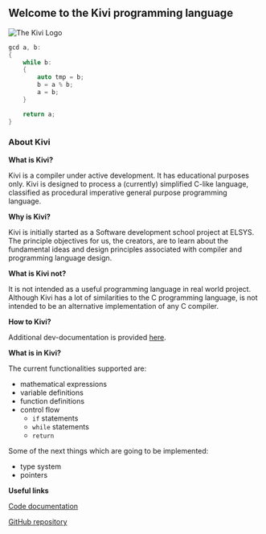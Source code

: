 ## Welcome to the Kivi programming language

![The Kivi Logo](https://i.postimg.cc/PxHqD9Y9/kiwi.png)

```c
gcd a, b:
{
	while b:
	{
		auto tmp = b;
		b = a % b;
		a = b;
	}

	return a;
}

```

### About Kivi

**What is Kivi?**

Kivi is a compiler under active development. It has educational purposes only. Kivi is designed to process a (currently) simplified C-like language, classified as procedural imperative general purpose programming language.

**Why is Kivi?**

Kivi is initially started as a Software development school project at ELSYS. The principle objectives for us, the creators, are to learn about the fundamental ideas and design principles associated with compiler and programming language design.

**What is Kivi not?**

It is not intended as a useful programming language in real world project. Although Kivi has a lot of similarities to the C programming language, is not intended to be an alternative implementation of any C compiler.

**How to Kivi?**

Additional dev-documentation is provided [here](dev/dev.md).

**What is in Kivi?**

The current functionalities supported are:
- mathematical expressions
- variable definitions
- function definitions
- control flow
	+ `if` statements
	+ `while` statements
	+ `return`

Some of the next things which are going to be implemented:
- type system
- pointers

**Useful links**

[Code documentation](doc-build/html/index.html)

[GitHub repository](https://github.com/boki1/kivi)
